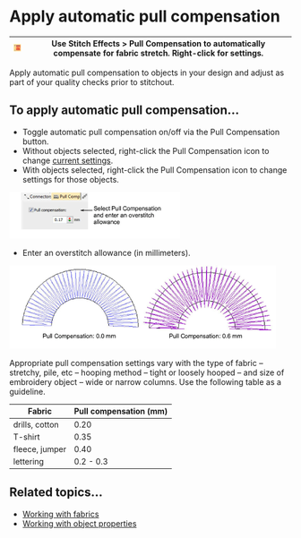 # Apply automatic pull compensation

| ![PullCompensation.png](assets/PullCompensation.png) | Use Stitch Effects > Pull Compensation to automatically compensate for fabric stretch. Right-click for settings. |
| ---------------------------------------------------- | ---------------------------------------------------------------------------------------------------------------- |

Apply automatic pull compensation to objects in your design and adjust as part of your quality checks prior to stitchout.

## To apply automatic pull compensation...

- Toggle automatic pull compensation on/off via the Pull Compensation button.
- Without objects selected, right-click the Pull Compensation icon to change [current settings](../../glossary/glossary).
- With objects selected, right-click the Pull Compensation icon to change settings for those objects.

![underlays00060.png](assets/underlays00060.png)

- Enter an overstitch allowance (in millimeters).

![underlays00063.png](assets/underlays00063.png)

Appropriate pull compensation settings vary with the type of fabric – stretchy, pile, etc – hooping method – tight or loosely hooped – and size of embroidery object – wide or narrow columns. Use the following table as a guideline.

| Fabric         | Pull compensation (mm) |
| -------------- | ---------------------- |
| drills, cotton | 0.20                   |
| T-shirt        | 0.35                   |
| fleece, jumper | 0.40                   |
| lettering      | 0.2 - 0.3              |

## Related topics...

- [Working with fabrics](../../Digitizing/properties/Working_with_fabrics)
- [Working with object properties](../../Digitizing/properties/Working_with_object_properties)
